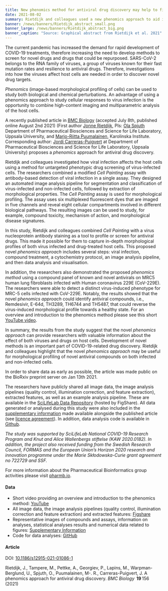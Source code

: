 ```yaml
---
title: New phenomics method for antiviral drug discovery may help to fight COVID-19
date: 2021-08-02
summary: Rietdijk and colleagues used a new phenomics approach to aid in the discovery of both novel drugs and drugs that could potentially be repurposed to fight COVID-19. Both data and code are published.
banner: /news/banners/Rietdijk_abstract_small.png
banner_large: /news/banners/Rietdijk_abstract_big.png
banner_caption: "Source: Graphical abstract from Rietdijk et al. 2021"
---
```


The current pandemic has increased the demand for rapid development of COVID-19  treatments, therefore increasing the need to develop methods to screen for novel drugs and drugs that could be repurposed. SARS-CoV-2 belongs to the RNA family of viruses, a group of viruses known for their fast mutation rates and resilience to antiviral drugs. Therefore, investigations into how the viruses affect host cells are needed in order to discover novel drug targets. 

*Phenomics* (image-based morphological profiling of cells) can be used to study both biological and chemical perturbations. An advantage of using a phenomics approach to study cellular responses to virus infection is the opportunity to combine high-content imaging and multiparametric analysis of the host cells. 

A recently published article in [BMC Biology](https://bmcbiol.biomedcentral.com/articles/10.1186/s12915-021-01086-1) (accepted July 8th, published online August 2nd 2021) (First author [Jonne Rietdijk](https://katalog.uu.se/empinfo/?id=N18-979), PIs: [Ola Spjuth](https://www.scilifelab.se/researchers/ola-spjuth/) Department of Pharmaceutical Biosciences and Science for Life Laboratory, Uppsala University, and [Marjo-Riitta  Puumalainen](https://medarbetare.ki.se/people/marjo-riitta-puumalainen), Karolinska Institute. Corresponding author: [Jordi Carreras-Puigvert](https://katalog.uu.se/empinfo/?id=N20-863) at Department of Pharmaceutical Biosciences and Science for Life Laboratory, Uppsala University) proposes a *phenomics* approach for antiviral drug discovery. 

Rietdijk and colleagues investigated how viral infection affects the host cells using a method for untargeted phenotypic drug screening of virus-infected cells. The researchers combined a modified *Cell Painting* assay with antibody-based detection of viral infection in a single assay. They designed an automated image analysis pipeline for segmentation and classification of virus-infected and non-infected cells, followed by extraction of morphological properties. The *Cell Painting* assay is used for morphological profiling. The assay uses six multiplexed fluorescent dyes that are imaged in five channels and reveal eight cellular compartments involved in different biological pathways. The resulting images can be used to study, for example, compound toxicity, mechanism of action, and morphological disease signatures. 

In this study, Rietdijk and colleagues combined *Cell Painting* with a virus nucleoprotein antibody staining as a tool to profile or screen for antiviral drugs. This made it possible for them to capture in-depth morphological profiles of both virus infected and drug-treated host cells. This proposed novel *phenomics approach* includes several steps:  viral infection, compound treatment, a cytochemistry protocol, an image analysis pipeline, and then data analysis and visualisation. 

In addition, the researchers also demonstrated the proposed *phenomics method* using a compound panel of known and novel antivirals on MRC5 human lung fibroblasts infected with Human coronavirus 229E (CoV-229E). The researchers were able to detect a distinct virus-induced phenotype for MRC-5 cells infected with CoV-229E. Notably, the results showed that the novel p*henomics approach* could identify antiviral compounds, i.e., Remdesivir, E-64d, TH3289, TH6744 and TH5487, that could reverse the virus-induced morphological profile towards a healthy state. For an overview and introduction to the phenomics method please see this short [YouTube video](https://www.youtube.com/watch?v=RdEnEoEewLY). 

In summary, the results from the study suggest that the novel *phenomics approach* can provide researchers with valuable information about the effect of both viruses and drugs on host cells. Development of novel methods is an important part of COVID-19-related drug discovery. Rietdijk and colleagues highlight that the novel *phenomics approach* may be useful for morphological profiling of novel antiviral compounds on both infected and non-infected cells. 

In order to share data as early as possible, the article was made public on the BioRxiv preprint server on Jan 13th 2021.

The researchers have publicly shared all image data, the image analysis pipelines (quality control, illumination correction, and feature extraction), extracted features, as well as an example analysis pipeline. These are available in the [SciLifeLab Data Repository](https://doi.org/10.17044/scilifelab.14188403) (hosted by FigShare). All data generated or analysed during this study were also included in the [supplementary information](https://bmcbiol.biomedcentral.com/articles/10.1186/s12915-021-01086-1#Sec25) made available alongside the published article (see [licence agreement](http://creativecommons.org/licenses/by/4.0/)). In addition, data analysis code is available in [Github](https://github.com/pharmbio/antiviral-phenomics).   

*The study was supported by SciLifeLab National COVID-19 Research Program and Knut and Alice Wallenbergs stiftelse (KAW 2020.0182). In addition, the project also received funding from the Swedish Research Council, FORMAS and the European Union’s Horizon 2020 research and innovation programme under the Marie Skłodowska-Curie grant agreement no 722729 and SSF.*

For more information about the Pharmaceutical Bioinformatics group activities please visit [pharmb.io](https://pharmb.io).


#### Data

- Short video providing an overview and introduction to the phenomics method: [YouTube](https://www.youtube.com/watch?v=RdEnEoEewLY)
- All image data, the image analysis pipelines (quality control, illumination correction and feature extraction) and extracted features: [Figshare](https://doi.org/10.17044/scilifelab.14188403)
- Representative images of compounds and assays, information on analyses, statistical analyses results and numerical data related to figures: [Supplementary Information](https://bmcbiol.biomedcentral.com/articles/10.1186/s12915-021-01086-1#Sec25)
- Code for data analyses: [GitHub](https://github.com/pharmbio/antiviral-phenomics)

#### Article

DOI: [10.1186/s12915-021-01086-1](https://doi.org/10.1186/s12915-021-01086-1)

Rietdijk, J., Tampere, M., Pettke, A., Georgiev, P., Lapins, M., Warpman-Berglund, U., Spjuth, O., Puumalainen, M-. R., Carreras-Puigvert, J. A phenomics approach for antiviral drug discovery. *BMC Biology*  **19** 156 (2021)
